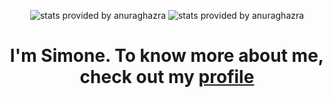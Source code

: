 <!--<h1 align="center" >Hi, I'm Simone and this is my profile</h1>-->
<!--<h3 align="center" >I enjoy building web applications using my favourite techologies such as </h3>-->

<!--<p align="center" > -->
<!--  <img src="https://img.shields.io/badge/Java-ED8B00?style=for-the-badge&logo=java&logoColor=white" /> -->
<!--  <img src="https://img.shields.io/badge/Spring-6DB33F?style=for-the-badge&logo=spring&logoColor=white" /> -->
<!--  <img src="https://img.shields.io/badge/MongoDB-4EA94B?style=for-the-badge&logo=mongodb&logoColor=white" /> -->
<!--  <img src="https://img.shields.io/badge/Docker-2CA5E0?style=for-the-badge&logo=docker&logoColor=white" /> -->
<!--  <img src="https://img.shields.io/badge/Visual_Studio_Code-0078D4?style=for-the-badge&logo=visual%20studio%20code&logoColor=white" /> -->
<!-- </p> -->

<!-- <h3 align="center" >I also enjoy building videogames using </h3> -->

<!--<p align="center" >
<!--  <img src="https://img.shields.io/badge/-Unreal%20Engine-313131?style=for-the-badge&logo=unreal-engine&logoColor=white" /> -->
<!--  <img src="https://img.shields.io/badge/blender-%23F5792A.svg?style=for-the-badge&logo=blender&logoColor=white" /> -->
<!--  <img src="https://img.shields.io/badge/Adobe%20Illustrator-FF9A00?style=for-the-badge&logo=adobe%20illustrator&logoColor=white" /> -->
<!--  <img src="https://img.shields.io/badge/Adobe%20Photoshop-31A8FF?style=for-the-badge&logo=Adobe%20Photoshop&logoColor=black" /> -->
<!-- </p> -->

<p align="center" >
  <!--<img src="https://github-readme-stats.vercel.app/api/top-langs/?username=simone-lungarella&layout=compact&theme=dark" title="stats provided by anuraghazra" />-->
  <img src="https://github-readme-streak-stats.herokuapp.com/?user=simone-lungarella&theme=dark" title="stats provided by anuraghazra" />
  <img src="https://github-readme-stats.vercel.app/api?username=simone-lungarella&theme=dark&count_private=true&show_icons=true" title="stats provided by anuraghazra" />
   
</p>

<h1 align="center" >I'm Simone. To know more about me, check out my <a href="https://simone-lungarella.github.io/">profile</a></h1>

